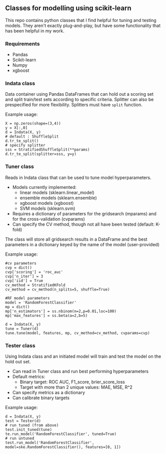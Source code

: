 ## Classes for modelling using scikit-learn
This repo contains python classes that I find helpful for tuning and testing models.  They aren't exactly plug-and-play, but have some functionality that has been helpful in my work.

### Requirements
- Pandas
- Scikit-learn
- Numpy
- xgboost

### Indata class
Data container using Pandas DataFrames that can hold out a scoring set and split train/test sets according to specific criteria.  Splitter can also be prespecified for more flexibility.  Splitters must have `split` function.

Example usage:
```
X = np.zeros(shape=(3,4))
y = X[:,0]
d = Indata(X, y)
# default : ShuffleSplit
d.tr_te_split()
# specify splitter
sss = StratifiedShuffleSplit(**params)
d.tr_te_split(splitter=sss, y=y)
```

### Tuner class
Reads in Indata class that can be used to tune model hyperparameters.  

- Models currently implemented:
    - linear models (sklearn.linear\_model)
    - ensemble models (sklearn.ensemble)
    - xgboost models (xgboost)
    - SVM models (sklearn.svm)
- Requires a dictionary of parameters for the gridsearch (mparams) and for the cross-validation (cvparams)
- Can specify the CV method, though not all have been tested (default: K-fold)

The class will store all gridsearch results in a DataFrame and the best parameters in a dictionary keyed by the name of the model (user-provided)

Example usage:
```
#cv parameters
cvp = dict()
cvp['scoring'] = 'roc_auc'
cvp['n_iter'] = 3
cvp['iid'] = True
cv_method = StratifiedKFold
cv_method = cv_method(n_splits=5, shuffle=True)

#RF model parameters 
model = 'RandomForestClassifier'
mp = dict()
mp['n_estimators'] = ss.nbinom(n=2,p=0.01,loc=100)
mp['max_features'] = ss.beta(a=2,b=5)

d = Indata(X, y)
tune = Tuner(d)
tune.tune(model, features, mp, cv_method=cv_method, cvparams=cvp)
```

### Tester class
Using Indata class and an initiated model will train and test the model on the hold out set.  

- Can read in Tuner class and run best performing hyperparameters
- Default metrics:
    - Binary target: ROC AUC, F1_score, brier_score_loss
    - Target with more than 2 unique values: MAE, MSE, R^2
- Can specify metrics as a dictionary
- Can calibrate binary targets

Example usage:
```
d = Indata(X, y)
test = Tester(d)
# run tuned (from above)
test.init_tuned(tune)
te.run_model('RandomForestClassifier', tuned=True)
# run untuned
test.run_model('RandomForestClassifier', model=ske.RandomForestClassifier(), features=[0, 1])
```

